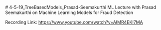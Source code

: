 
\# 4-5-19_TreeBasedModels_Prasad-Seemakurthi
ML Lecture with Prasad Seemakurthi on Machine Learning Models for Fraud Detection

Recording Link: https://www.youtube.com/watch?v=AIMR4EKI7MA